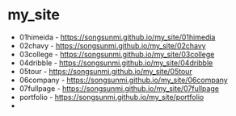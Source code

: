 # my_site
* 01himeida - https://songsunmi.github.io/my_site/01himedia
* 02chavy - https://songsunmi.github.io/my_site/02chavy
* 03college - https://songsunmi.github.io/my_site/03college
* 04dribble - https://songsunmi.github.io/my_site/04dribble
* 05tour - https://songsunmi.github.io/my_site/05tour
* 06company - https://songsunmi.github.io/my_site/06company
* 07fullpage - https://songsunmi.github.io/my_site/07fullpage
* portfolio - https://songsunmi.github.io/my_site/portfolio
* 
